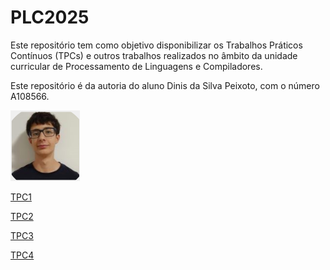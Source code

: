 # PLC2025

Este repositório tem como objetivo disponibilizar os Trabalhos Práticos Contínuos (TPCs) e outros trabalhos realizados no âmbito da unidade curricular de Processamento de Linguagens e Compiladores.

Este repositório é da autoria do aluno Dinis da Silva Peixoto, com o número A108566.


![Foto](image.png)


[TPC1](/TPC1/)


[TPC2](/TPC2/)


[TPC3](/TPC3/)

[TPC4](/TPC4/)
